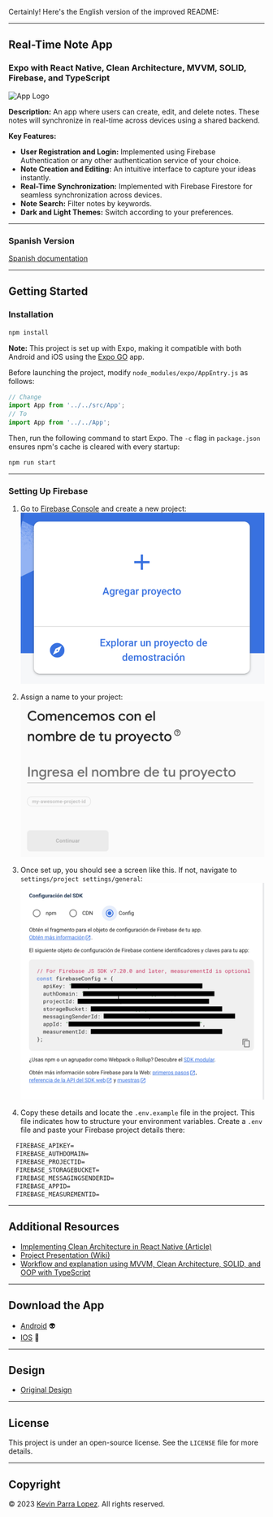 Certainly! Here's the English version of the improved README:

---

## Real-Time Note App
### Expo with React Native, Clean Architecture, MVVM, SOLID, Firebase, and TypeScript

![App Logo](/path/to/logo.png)

**Description:** An app where users can create, edit, and delete notes. These notes will synchronize in real-time across devices using a shared backend.

**Key Features:**

- **User Registration and Login:** Implemented using Firebase Authentication or any other authentication service of your choice.
- **Note Creation and Editing:** An intuitive interface to capture your ideas instantly.
- **Real-Time Synchronization:** Implemented with Firebase Firestore for seamless synchronization across devices.
- **Note Search:** Filter notes by keywords.
- **Dark and Light Themes:** Switch according to your preferences.


---

### Spanish Version
[Spanish documentation](/REAME.spa.md)

---

## Getting Started

### Installation
```bash
npm install
```

**Note:** This project is set up with Expo, making it compatible with both Android and iOS using the [Expo GO](https://expo.dev/client) app.

Before launching the project, modify `node_modules/expo/AppEntry.js` as follows:
```javascript
// Change
import App from '../../src/App';
// To
import App from '../../App';
```

Then, run the following command to start Expo. The `-c` flag in `package.json` ensures npm's cache is cleared with every startup:
```bash
npm run start
```

---

### Setting Up Firebase

1. Go to [Firebase Console](https://console.firebase.google.com/?hl=en) and create a new project: 
   ![New Firebase project](/screenshots/1.firebase.png)

2. Assign a name to your project: 
   ![Project name](/screenshots/2.firebase.png)

3. Once set up, you should see a screen like this. If not, navigate to `settings/project settings/general`: 
   ![Project settings](/screenshots/3.firebase.png)

4. Copy these details and locate the `.env.example` file in the project. This file indicates how to structure your environment variables. Create a `.env` file and paste your Firebase project details there:
  ```env
    FIREBASE_APIKEY=
    FIREBASE_AUTHDOMAIN=
    FIREBASE_PROJECTID=
    FIREBASE_STORAGEBUCKET=
    FIREBASE_MESSAGINGSENDERID=
    FIREBASE_APPID=
    FIREBASE_MEASUREMENTID=
  ```

---

## Additional Resources

- [Implementing Clean Architecture in React Native (Article)]()
- [Project Presentation (Wiki)]()
- [Workflow and explanation using MVVM, Clean Architecture, SOLID, and OOP with TypeScript]()

---

## Download the App

- [Android]() 👽
- [IOS]() 🍎

---

## Design

- [Original Design]()

---

## License

This project is under an open-source license. See the `LICENSE` file for more details.

---

## Copyright

© 2023 [Kevin Parra Lopez](https://kevinparralopez.com). All rights reserved.
